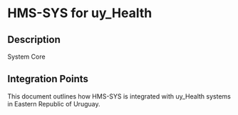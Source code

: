 # HMS-SYS for uy_Health

## Description

System Core

## Integration Points

This document outlines how HMS-SYS is integrated with uy_Health systems in Eastern Republic of Uruguay.
